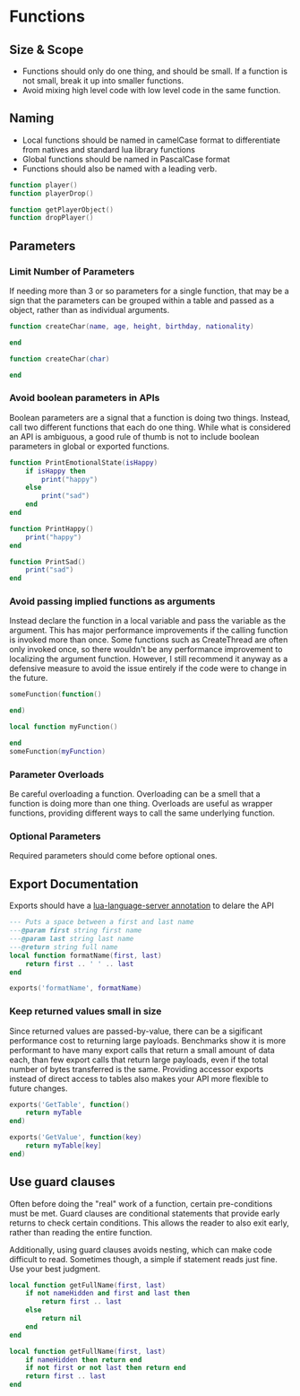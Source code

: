 # Functions

## Size & Scope
- Functions should only do one thing, and should be small. If a function is not small, break it up into smaller functions.
- Avoid mixing high level code with low level code in the same function.

## Naming
- Local functions should be named in camelCase format to differentiate from natives and standard lua library functions
- Global functions should be named in PascalCase format
- Functions should also be named with a leading verb.

```lua title="BAD"
function player()
function playerDrop()
```
```lua title="GOOD"
function getPlayerObject()
function dropPlayer()
```

## Parameters

### Limit Number of Parameters
If needing more than 3 or so parameters for a single function, that may be a sign that the parameters can be grouped within a table and passed as a object, rather than as individual arguments.
```lua title="BAD"
function createChar(name, age, height, birthday, nationality)

end
```
```lua title="GOOD"
function createChar(char)

end
```

### Avoid boolean parameters in APIs
Boolean parameters are a signal that a function is doing two things. Instead, call two different functions that each do one thing. While what is considered an API is ambiguous, a good rule of thumb is not to include boolean parameters in global or exported functions.
```lua title="BAD"
function PrintEmotionalState(isHappy)
    if isHappy then
        print("happy")
    else
        print("sad")
    end
end
```
```lua title="GOOD"
function PrintHappy()
    print("happy")
end

function PrintSad()
    print("sad")
end
```

### Avoid passing implied functions as arguments
Instead declare the function in a local variable and pass the variable as the argument. This has major performance improvements if the calling function is invoked more than once. Some functions such as CreateThread are often only invoked once, so there wouldn't be any performance improvement to localizing the argument function. However, I still recommend it anyway as a defensive measure to avoid the issue entirely if the code were to change in the future.

```lua title="BAD"
someFunction(function()

end)
```
```lua title="GOOD"
local function myFunction()

end
someFunction(myFunction)
```

### Parameter Overloads
Be careful overloading a function. Overloading can be a smell that a function is doing more than one thing. Overloads are useful as wrapper functions, providing different ways to call the same underlying function.

### Optional Parameters
Required parameters should come before optional ones.

## Export Documentation
Exports should have a [lua-language-server annotation](https://github.com/sumneko/lua-language-server/wiki/Annotations) to delare the API
```lua
--- Puts a space between a first and last name
---@param first string first name
---@param last string last name
---@return string full name
local function formatName(first, last)
    return first .. ' ' .. last
end

exports('formatName', formatName)
```
### Keep returned values small in size
Since returned values are passed-by-value, there can be a sigificant performance cost to returning large payloads. Benchmarks show it is more performant to have many export calls that return a small amount of data each, than few export calls that return large payloads, even if the total number of bytes transferred is the same. Providing accessor exports instead of direct access to tables also makes your API more flexible to future changes.

```lua title="BAD"
exports('GetTable', function()
    return myTable
end)
```
```lua title="GOOD"
exports('GetValue', function(key)
    return myTable[key]
end)
```

## Use guard clauses
Often before doing the "real" work of a function, certain pre-conditions must be met. Guard clauses are conditional statements that provide early returns to check certain conditions. This allows the reader to also exit early, rather than reading the entire function.

Additionally, using guard clauses avoids nesting, which can make code difficult to read. Sometimes though, a simple if statement reads just fine. Use your best judgment.
```lua title="BAD"
local function getFullName(first, last)
    if not nameHidden and first and last then
        return first .. last
    else
        return nil
    end
end
```
```lua title="GOOD"
local function getFullName(first, last)
    if nameHidden then return end
    if not first or not last then return end
    return first .. last
end
```
